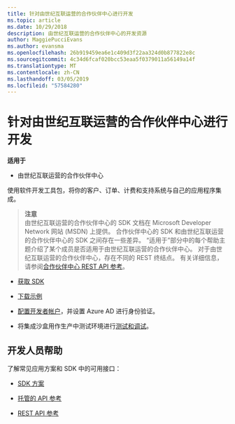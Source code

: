 ```yaml
---
title: 针对由世纪互联运营的合作伙伴中心进行开发
ms.topic: article
ms.date: 10/29/2018
description: 由世纪互联运营的合作伙伴中心的开发资源
author: MaggiePucciEvans
ms.author: evansma
ms.openlocfilehash: 26b919459ea6e1c409d3f22aa324d0b877822e8c
ms.sourcegitcommit: 4c34d6fcaf020bcc53eaa5f0379011a56149a14f
ms.translationtype: MT
ms.contentlocale: zh-CN
ms.lasthandoff: 03/05/2019
ms.locfileid: "57584280"
---
```

# <a name="develop-for-partner-center-operated-by-21-vianet"></a>针对由世纪互联运营的合作伙伴中心进行开发

**适用于**

-   由世纪互联运营的合作伙伴中心


使用软件开发工具包，将你的客户、订单、计费和支持系统与自己的应用程序集成。

>**注意**<br> 由世纪互联运营的合作伙伴中心的 SDK 文档在 Microsoft Developer Network 网站 (MSDN) 上提供。 合作伙伴中心的 SDK 和由世纪互联运营的合作伙伴中心的 SDK 之间存在一些差异。
“适用于”部分中的每个帮助主题介绍了某个成员是否适用于由世纪互联运营的合作伙伴中心。 对于由世纪互联运营的合作伙伴中心，存在不同的 REST 终结点。 有关详细信息，请参阅[合作伙伴中心 REST API 参考](https://msdn.microsoft.com/en-us/library/partnercenter/mt667943.aspx)。


-   [获取 SDK](https://go.microsoft.com/fwlink/p/?LinkID=746681)

-   [下载示例](https://msdn.microsoft.com/library/partnercenter/mt634711.aspx)

-   [配置开发者帐户](https://msdn.microsoft.com/library/partnercenter/mt634709.aspx)，并设置 Azure AD 进行身份验证。 

-   将集成沙盒用作生产中测试环境进行[测试和调试](https://msdn.microsoft.com/library/partnercenter/mt634717.aspx)。

## <a name="developer-help"></a>开发人员帮助
了解常见应用方案和 SDK 中的可用接口：

-   [SDK 方案](https://msdn.microsoft.com/library/partnercenter/mt634715.aspx)

-   [托管的 API 参考](https://msdn.microsoft.com/library/partnercenter/mt635943.aspx)

-   [REST API 参考](https://msdn.microsoft.com/library/partnercenter/mt667943.aspx)